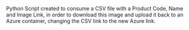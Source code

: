 Python Script created to consume a CSV file with a Product Code, Name and Image Link, in order to download this image and upload it back to an Azure container, changing the CSV link to the new Azure link.
